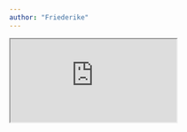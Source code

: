 ```yaml
---
author: "Friederike"
---
```

<iframe src= "https://drive.google.com/file/d/1Jc1YjcSSfrWjj7kDmep8CZpFAkgDmeA8/preview"></iframe>